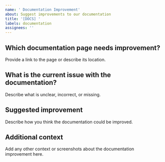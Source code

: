 ```yaml
---
name: ' Documentation Improvement'
about: Suggest improvements to our documentation
title: '[DOCS] '
labels: documentation
assignees: ''
---
```


## Which documentation page needs improvement?

Provide a link to the page or describe its location.

## What is the current issue with the documentation?

Describe what is unclear, incorrect, or missing.

## Suggested improvement

Describe how you think the documentation could be improved.

## Additional context

Add any other context or screenshots about the documentation improvement here.
